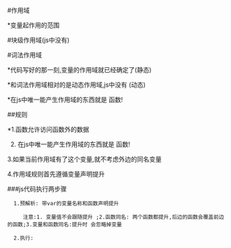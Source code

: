 \#作用域

\*变量起作用的范围

\#块级作用域\(js中没有\)

\#词法作用域

\*代码写好的那一刻,变量的作用域就已经确定了\(静态\)

\*和词法作用域相对的是动态作用域,js中没有 \(动态\)

\*在js中唯一能产生作用域的东西就是  函数!

\#\#规则

\*1.函数允许访问函数外的数据

 2. 在js中唯一能产生作用域的东西就是 函数! 

 3.如果当前作用域有了这个变量,就不考虑外边的同名变量

 4.作用域规则首先遵循变量声明提升

\#\#\#js代码执行两步骤

      1.预解析: 带var的变量名称和函数声明提升

         注意:1. 变量值不会跟随提升 ;2.函数同名: 两个函数都提升,后边的函数会覆盖前边的函数;3.变量和函数同名:提升时 会忽略掉变量 

      2.执行: 

